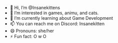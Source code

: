 - 👋 Hi, I’m @Insanekittens
- 👀 I’m interested in games, animu, and cats.
- 🌱 I’m currently learning about Game Development
- 📫 You can reach me on Discord: Insanekitten
- 😄 Pronouns: she/her
- ⚡ Fun fact: O w O

<!---
Insanekittens/Insanekittens is a ✨ special ✨ repository because its `README.md` (this file) appears on your GitHub profile.
You can click the Preview link to take a look at your changes.
--->
